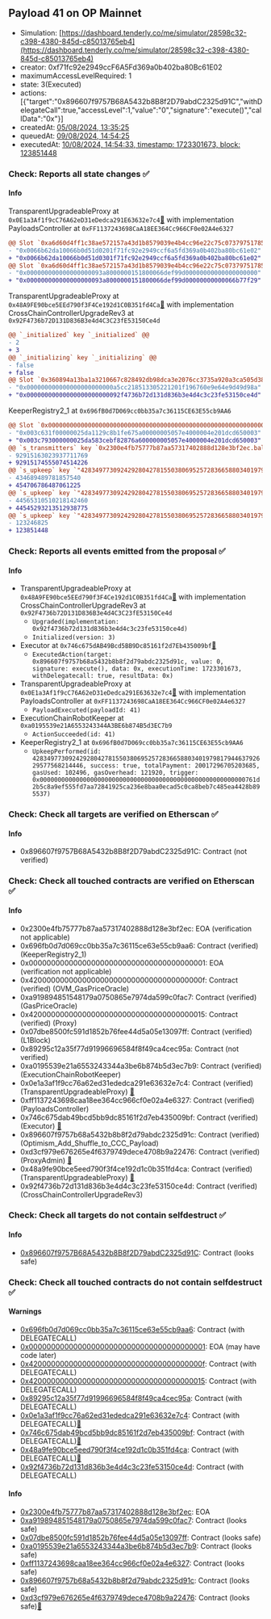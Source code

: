 ## Payload 41 on OP Mainnet

- Simulation: [https://dashboard.tenderly.co/me/simulator/28598c32-c398-4380-845d-c85013765eb4](https://dashboard.tenderly.co/me/simulator/28598c32-c398-4380-845d-c85013765eb4)
- creator: 0xf71fc92e2949ccF6A5Fd369a0b402ba80Bc61E02
- maximumAccessLevelRequired: 1
- state: 3(Executed)
- actions: [{"target":"0x896607f9757B68A5432b8B8f2D79abdC2325d91C","withDelegateCall":true,"accessLevel":1,"value":"0","signature":"execute()","callData":"0x"}]
- createdAt: [05/08/2024, 13:35:25](https://optimistic.etherscan.io/tx/0x30d32be65d64a0908c4483c644c2d4ccd4caffe8d210003c78c7fc009dd1754d)
- queuedAt: [09/08/2024, 14:54:25](https://optimistic.etherscan.io/tx/0xe07c39fd7f220187f8d8e101d96c9d73b71396cb8e36e600d65caa0c114686cc)
- executedAt: [10/08/2024, 14:54:33, timestamp: 1723301673, block: 123851448](https://optimistic.etherscan.io/tx/0x942610b40e742800e2ffdfbcf4d02482c08e8d914271b60094b43ddc8320731d)

### Check: Reports all state changes :white_check_mark:

#### Info


TransparentUpgradeableProxy at `0x0E1a3Af1f9cC76A62eD31eDedca291E63632e7c4`[:ghost:](https://github.com/bgd-labs/aave-address-book "GovernanceV3Optimism.PAYLOADS_CONTROLLER") with implementation PayloadsController at `0xFF1137243698CaA18EE364Cc966CF0e02A4e6327`
```diff
@@ Slot `0xa6d60d4ff1c38ae572157a43d1b8579039e4b4cc96e22c75c07379751785fe51` @@
- "0x0066b62da10066b0d51d0201f71fc92e2949ccf6a5fd369a0b402ba80bc61e02"
+ "0x0066b62da10066b0d51d0301f71fc92e2949ccf6a5fd369a0b402ba80bc61e02"
@@ Slot `0xa6d60d4ff1c38ae572157a43d1b8579039e4b4cc96e22c75c07379751785fe52` @@
- "0x000000000000000000093a8000000151800066def99d00000000000000000000"
+ "0x000000000000000000093a8000000151800066def99d00000000000066b77f29"
```

TransparentUpgradeableProxy at `0x48A9FE90bce5EEd790f3F4Ce192d1C0B351fd4Ca`[:ghost:](https://github.com/bgd-labs/aave-address-book "GovernanceV3Optimism.CROSS_CHAIN_CONTROLLER") with implementation CrossChainControllerUpgradeRev3 at `0x92F4736b72D131D836B3e4d4C3C23fE53150Ce4d`
```diff
@@ `_initialized` key `_initialized` @@
- 2
+ 3
@@ `_initializing` key `_initializing` @@
- false
+ false
@@ Slot `0x360894a13ba1a3210667c828492db98dca3e2076cc3735a920a3ca505d382bbc` @@
- "0x000000000000000000000000a5cc218513305221201f196760e9e64e9d49d98a"
+ "0x00000000000000000000000092f4736b72d131d836b3e4d4c3c23fe53150ce4d"
```

KeeperRegistry2_1 at `0x696fB0d7D069cc0bb35a7c36115CE63E55cb9AA6`
```diff
@@ Slot `0x0000000000000000000000000000000000000000000000000000000000000012` @@
- "0x003c631f00000025da1129c8b1fe675a00000005057e4000004e201dcd650003"
+ "0x003c793000000025da583cebf82876a600000005057e4000004e201dcd650003"
@@ `s_transmitters` key `0x2300e4fb75777b87aa57317402888d128e3bf2ec.balance` @@
- 92915163023937711769
+ 92915174555074514226
@@ `s_upkeep` key `"42834977309242928042781550380695257283665880340197981794463792629577568214446".amountSpent` @@
- 434689489781857540
+ 454706786487061225
@@ `s_upkeep` key `"42834977309242928042781550380695257283665880340197981794463792629577568214446".balance` @@
- 44565310510218142460
+ 44545293213512938775
@@ `s_upkeep` key `"42834977309242928042781550380695257283665880340197981794463792629577568214446".lastPerformedBlockNumber` @@
- 123246825
+ 123851448
```


### Check: Reports all events emitted from the proposal :white_check_mark:

#### Info

- TransparentUpgradeableProxy at `0x48A9FE90bce5EEd790f3F4Ce192d1C0B351fd4Ca`[:ghost:](https://github.com/bgd-labs/aave-address-book "GovernanceV3Optimism.CROSS_CHAIN_CONTROLLER") with implementation CrossChainControllerUpgradeRev3 at `0x92F4736b72D131D836B3e4d4C3C23fE53150Ce4d`
  - `Upgraded(implementation: 0x92f4736b72d131d836b3e4d4c3c23fe53150ce4d)`
  - `Initialized(version: 3)`
- Executor at `0x746c675dAB49Bcd5BB9Dc85161f2d7Eb435009bf`[:ghost:](https://github.com/bgd-labs/aave-address-book "AaveV3Optimism.ACL_ADMIN, GovernanceV3Optimism.EXECUTOR_LVL_1")
  - `ExecutedAction(target: 0x896607f9757b68a5432b8b8f2d79abdc2325d91c, value: 0, signature: execute(), data: 0x, executionTime: 1723301673, withDelegatecall: true, resultData: 0x)`
- TransparentUpgradeableProxy at `0x0E1a3Af1f9cC76A62eD31eDedca291E63632e7c4`[:ghost:](https://github.com/bgd-labs/aave-address-book "GovernanceV3Optimism.PAYLOADS_CONTROLLER") with implementation PayloadsController at `0xFF1137243698CaA18EE364Cc966CF0e02A4e6327`
  - `PayloadExecuted(payloadId: 41)`
- ExecutionChainRobotKeeper at `0xa0195539e21A6553243344A3BE6b874B5d3EC7b9`
  - `ActionSucceeded(id: 41)`
- KeeperRegistry2_1 at `0x696fB0d7D069cc0bb35a7c36115CE63E55cb9AA6`
  - `UpkeepPerformed(id: 42834977309242928042781550380695257283665880340197981794463792629577568214446, success: true, totalPayment: 20017296705203685, gasUsed: 102496, gasOverhead: 121920, trigger: 0x000000000000000000000000000000000000000000000000000000000761d2b5c8a9ef555fd7aa72841925ca236e8baa0ecad5c0ca8beb7c485ea4428b895537)`

### Check: Check all targets are verified on Etherscan :white_check_mark:

#### Info

- 0x896607f9757B68A5432b8B8f2D79abdC2325d91C: Contract (not verified) 

### Check: Check all touched contracts are verified on Etherscan :white_check_mark:

#### Info

- 0x2300e4fb75777b87aa57317402888d128e3bf2ec: EOA (verification not applicable)
- 0x696fb0d7d069cc0bb35a7c36115ce63e55cb9aa6: Contract (verified) (KeeperRegistry2_1) 
- 0x0000000000000000000000000000000000000001: EOA (verification not applicable)
- 0x420000000000000000000000000000000000000f: Contract (verified) (OVM_GasPriceOracle) 
- 0xa919894851548179a0750865e7974da599c0fac7: Contract (verified) (GasPriceOracle) 
- 0x4200000000000000000000000000000000000015: Contract (verified) (Proxy) 
- 0x07dbe8500fc591d1852b76fee44d5a05e13097ff: Contract (verified) (L1Block) 
- 0x89295c12a35f77d91996696584f8f49ca4cec95a: Contract (not verified) 
- 0xa0195539e21a6553243344a3be6b874b5d3ec7b9: Contract (verified) (ExecutionChainRobotKeeper) 
- 0x0e1a3af1f9cc76a62ed31ededca291e63632e7c4: Contract (verified) (TransparentUpgradeableProxy) [:ghost:](https://github.com/bgd-labs/aave-address-book "GovernanceV3Optimism.PAYLOADS_CONTROLLER")
- 0xff1137243698caa18ee364cc966cf0e02a4e6327: Contract (verified) (PayloadsController) 
- 0x746c675dab49bcd5bb9dc85161f2d7eb435009bf: Contract (verified) (Executor) [:ghost:](https://github.com/bgd-labs/aave-address-book "AaveV3Optimism.ACL_ADMIN, GovernanceV3Optimism.EXECUTOR_LVL_1")
- 0x896607f9757b68a5432b8b8f2d79abdc2325d91c: Contract (verified) (Optimism_Add_Shuffle_to_CCC_Payload) 
- 0xd3cf979e676265e4f6379749dece4708b9a22476: Contract (verified) (ProxyAdmin) [:ghost:](https://github.com/bgd-labs/aave-address-book "MiscOptimism.PROXY_ADMIN")
- 0x48a9fe90bce5eed790f3f4ce192d1c0b351fd4ca: Contract (verified) (TransparentUpgradeableProxy) [:ghost:](https://github.com/bgd-labs/aave-address-book "GovernanceV3Optimism.CROSS_CHAIN_CONTROLLER")
- 0x92f4736b72d131d836b3e4d4c3c23fe53150ce4d: Contract (verified) (CrossChainControllerUpgradeRev3) 

### Check: Check all targets do not contain selfdestruct :white_check_mark:

#### Info

- [0x896607f9757B68A5432b8B8f2D79abdC2325d91C](https://optimistic.etherscan.io/address/0x896607f9757B68A5432b8B8f2D79abdC2325d91C): Contract (looks safe)

### Check: Check all touched contracts do not contain selfdestruct :white_check_mark:

#### Warnings

- [0x696fb0d7d069cc0bb35a7c36115ce63e55cb9aa6](https://optimistic.etherscan.io/address/0x696fb0d7d069cc0bb35a7c36115ce63e55cb9aa6): Contract (with DELEGATECALL)
- [0x0000000000000000000000000000000000000001](https://optimistic.etherscan.io/address/0x0000000000000000000000000000000000000001): EOA (may have code later)
- [0x420000000000000000000000000000000000000f](https://optimistic.etherscan.io/address/0x420000000000000000000000000000000000000f): Contract (with DELEGATECALL)
- [0x4200000000000000000000000000000000000015](https://optimistic.etherscan.io/address/0x4200000000000000000000000000000000000015): Contract (with DELEGATECALL)
- [0x89295c12a35f77d91996696584f8f49ca4cec95a](https://optimistic.etherscan.io/address/0x89295c12a35f77d91996696584f8f49ca4cec95a): Contract (with DELEGATECALL)
- [0x0e1a3af1f9cc76a62ed31ededca291e63632e7c4](https://optimistic.etherscan.io/address/0x0e1a3af1f9cc76a62ed31ededca291e63632e7c4): Contract (with DELEGATECALL)[:ghost:](https://github.com/bgd-labs/aave-address-book "GovernanceV3Optimism.PAYLOADS_CONTROLLER")
- [0x746c675dab49bcd5bb9dc85161f2d7eb435009bf](https://optimistic.etherscan.io/address/0x746c675dab49bcd5bb9dc85161f2d7eb435009bf): Contract (with DELEGATECALL)[:ghost:](https://github.com/bgd-labs/aave-address-book "AaveV3Optimism.ACL_ADMIN, GovernanceV3Optimism.EXECUTOR_LVL_1")
- [0x48a9fe90bce5eed790f3f4ce192d1c0b351fd4ca](https://optimistic.etherscan.io/address/0x48a9fe90bce5eed790f3f4ce192d1c0b351fd4ca): Contract (with DELEGATECALL)[:ghost:](https://github.com/bgd-labs/aave-address-book "GovernanceV3Optimism.CROSS_CHAIN_CONTROLLER")
- [0x92f4736b72d131d836b3e4d4c3c23fe53150ce4d](https://optimistic.etherscan.io/address/0x92f4736b72d131d836b3e4d4c3c23fe53150ce4d): Contract (with DELEGATECALL)

#### Info

- [0x2300e4fb75777b87aa57317402888d128e3bf2ec](https://optimistic.etherscan.io/address/0x2300e4fb75777b87aa57317402888d128e3bf2ec): EOA
- [0xa919894851548179a0750865e7974da599c0fac7](https://optimistic.etherscan.io/address/0xa919894851548179a0750865e7974da599c0fac7): Contract (looks safe)
- [0x07dbe8500fc591d1852b76fee44d5a05e13097ff](https://optimistic.etherscan.io/address/0x07dbe8500fc591d1852b76fee44d5a05e13097ff): Contract (looks safe)
- [0xa0195539e21a6553243344a3be6b874b5d3ec7b9](https://optimistic.etherscan.io/address/0xa0195539e21a6553243344a3be6b874b5d3ec7b9): Contract (looks safe)
- [0xff1137243698caa18ee364cc966cf0e02a4e6327](https://optimistic.etherscan.io/address/0xff1137243698caa18ee364cc966cf0e02a4e6327): Contract (looks safe)
- [0x896607f9757b68a5432b8b8f2d79abdc2325d91c](https://optimistic.etherscan.io/address/0x896607f9757b68a5432b8b8f2d79abdc2325d91c): Contract (looks safe)
- [0xd3cf979e676265e4f6379749dece4708b9a22476](https://optimistic.etherscan.io/address/0xd3cf979e676265e4f6379749dece4708b9a22476): Contract (looks safe)[:ghost:](https://github.com/bgd-labs/aave-address-book "MiscOptimism.PROXY_ADMIN")

